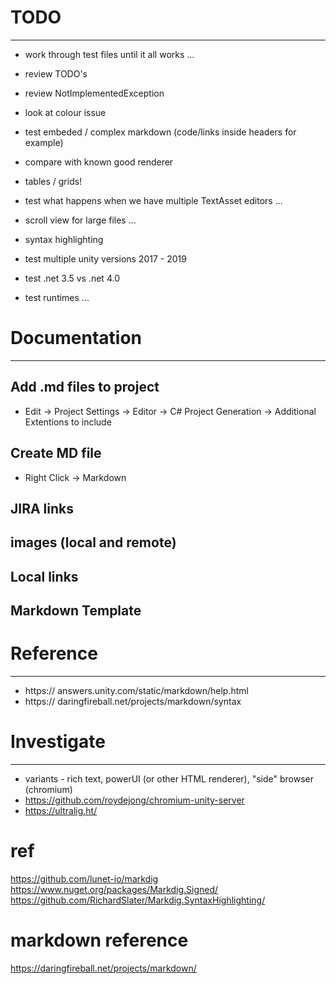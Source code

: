 # TODO
------------------------------------------------------------------------------

* work through test files until it all works ...
* review TODO's
* review NotImplementedException
* look at colour issue
* test embeded / complex markdown (code/links inside headers for example)
* compare with known good renderer
* tables / grids!
* test what happens when we have multiple TextAsset editors ...
* scroll view for large files ...
* syntax highlighting

* test multiple unity versions 2017 - 2019
* test .net 3.5 vs .net 4.0
* test runtimes ...


# Documentation
------------------------------------------------------------------------------

## Add .md files to project

* Edit -> Project Settings -> Editor -> C# Project Generation -> Additional Extentions to include

## Create MD file

* Right Click -> Markdown

## JIRA links
## images (local and remote)
## Local links
## Markdown Template


# Reference
------------------------------------------------------------------------------

* https:// answers.unity.com/static/markdown/help.html
* https:// daringfireball.net/projects/markdown/syntax


# Investigate
------------------------------------------------------------------------------

* variants - rich text, powerUI (or other HTML renderer), "side" browser (chromium)
 * https://github.com/roydejong/chromium-unity-server
 * https://ultralig.ht/
 
# ref

https://github.com/lunet-io/markdig
https://www.nuget.org/packages/Markdig.Signed/
https://github.com/RichardSlater/Markdig.SyntaxHighlighting/


# markdown reference

https://daringfireball.net/projects/markdown/


